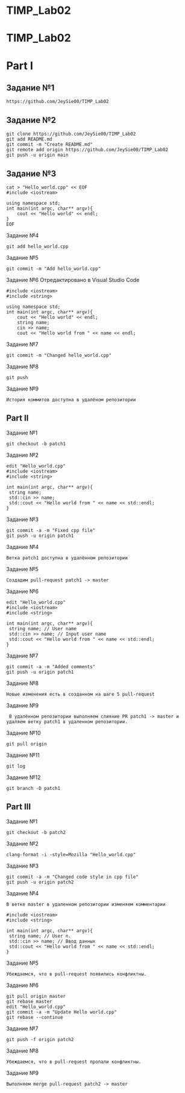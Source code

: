 # TIMP_Lab02
# TIMP_Lab02

# Part I

## Задание №1
```
https://github.com/JeySie00/TIMP_Lab02
```
## Задание №2
```
git clone https://github.com/JeySie00/TIMP_Lab02
git add README.md
git commit -m "Create README.md"
git remote add origin https://github.com/JeySie00/TIMP_Lab02
git push -u origin main
```
## Задание №3
```
cat > "Hello_world.cpp" << EOF
#include <iostream>

using namespace std;
int main(int argc, char** argv){
    cout << "Hello world" << endl;
}
EOF
```
Задание №4
```
git add hello_world.cpp
```
Задание №5
```
git commit -m "Add hello_world.cpp"
```
Задание №6
Отредактировано в Visual Studio Code
```
#include <iostream>
#include <string>

using namespace std;
int main(int argc, char** argv){
    cout << "Hello world" << endl;
    string name;
    cin >> name;
    cout << "Hello world from " << name << endl;

```
Задание №7
```
git commit -m "Changed hello_world.cpp"
```
Задание №8
```
git push
```
Задание №9
```
История коммитов доступна в удалёном репозитории
```

## Part II
Задание №1
```
git checkout -b patch1
```
Задание №2
```
edit "Hello_world.cpp"
#include <iostream>
#include <string>
 
int main(int argc, char** argv){
 string name;
 std::cin >> name;
 std::cout << "Hello world from " << name << std::endl;
}
```
Задание №3
```
git commit -a -m "Fixed cpp file"
git push -u origin patch1
```
Задание №4
```
Ветка patch1 доступна в удалённом репозитории
```
Задание №5
```
Создадим pull-request patch1 -> master
```
Задание №6
```
edit "Hello_world.cpp"
#include <iostream>
#include <string>
 
int main(int argc, char** argv){
 string name; // User name
 std::cin >> name; // Input user name
 std::cout << "Hello world from " << name << std::endl;
} 
```
Задание №7
```
git commit -a -m "Added comments"
git push -u origin patch1
```
Задание №8
```
Новые изменения есть в созданном на шаге 5 pull-request
```
Задание №9
```
 В удалённом репозитории выполняем слияние PR patch1 -> master и удаляем ветку patch1 в удаленном репозитории.
```
Задание №10
```
git pull origin
```
Задание №11
```
git log
```
Задание №12
```
git branch -D patch1
```
## Part III
Задание №1
```
git checkout -b patch2
```
Задание №2
```
clang-format -i -style=Mozilla "Hello_world.cpp"
```
Задание №3
```
git commit -a -m "Changed code style in cpp file"
git push -u origin patch2
```
Задание №4
```
В ветке master в удаленном репозитории изменяем комментарии

#include <iostream>
#include <string>
 
int main(int argc, char** argv){
 string name; // User n.
 std::cin >> name; // Ввод данных
 std::cout << "Hello world from " << name << std::endl;
}  
```
Задание №5
```
Убеждаемся, что в pull-request появились конфликтны.
```
Задание №6
```
git pull origin master
git rebase master
edit "Hello_world.cpp"
git commit -a -m "Update Hello world.cpp"
git rebase --continue
```
Задание №7
```
git push -f origin patch2
```
Задание №8
```
Убеждаемся, что в pull-request пропали конфликтны.
```
Задание №9
```
Выполняем merge pull-request patch2 -> master
```
